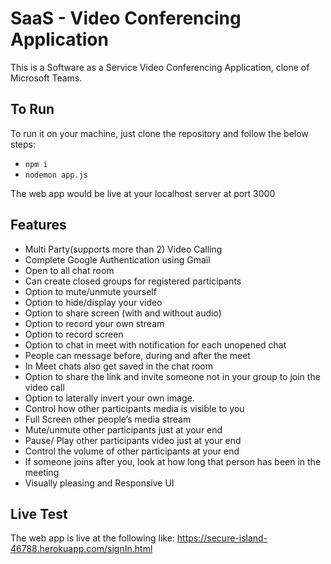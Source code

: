 # SaaS - Video Conferencing Application

This is a Software as a Service Video Conferencing Application, clone of Microsoft Teams.

## To Run
To run it on your machine, just clone the repository and follow the below steps:
- ```npm i```
- ```nodemon app.js```

The web app would be live at your localhost server at port 3000

## Features
- Multi Party(supports more than 2) Video Calling
- Complete Google Authentication using Gmail
- Open to all chat room
- Can create closed groups for registered participants
- Option to mute/unmute yourself
- Option to hide/display your video
- Option to share screen (with and without audio)
- Option to record your own stream
- Option to record screen
- Option to chat in meet with notification for each unopened chat
- People can message before, during and after the meet
- In Meet chats also get saved in the chat room
- Option to share the link and invite someone not in your group to join the video call
- Option to laterally invert your own image.
- Control how other participants media is visible to you
- Full Screen other people’s media stream
- Mute/unmute other participants just at your end
- Pause/ Play other participants video just at your end
- Control the volume of other participants at your end
- If someone joins after you, look at how long that person has been in the meeting
- Visually pleasing and Responsive UI

## Live Test
The web app is live at the following like: <https://secure-island-46788.herokuapp.com/signIn.html>
